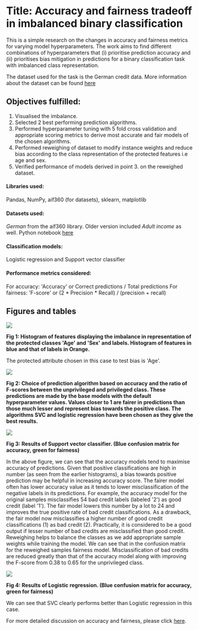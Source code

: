 # Title: Accuracy and fairness tradeoff in imbalanced binary classification
This is a simple research on the changes in accuracy and fairness metrics for varying model hyperparameters. The work aims to find different combinations of hyperparameters that (i) prioritise prediction accuracy and (ii) prioritises bias mitigation in predictions for a binary classification task with imbalanced class representation.

The dataset used for the task is the German credit data. More information about the dataset can be found [here](https://github.com/rud-ninja/ML_hyperparameter_tuning/blob/main/new/german.doc)

## Objectives fulfilled:
1. Visualised the imbalance.
2. Selected 2 best performing prediction algorithms.
3. Performed hyperparameter tuning with 5 fold cross validation and appropriate scoring metrics to derive most accurate and fair models of the chosen algorithms.
4. Performed reweighing of dataset to modify instance weights and reduce bias according to the class representation of the protected features i.e age and sex.
5. Verified performance of models derived in point 3. on the reweighed dataset.


#### Libraries used:
Pandas, NumPy, aif360 (for datasets), sklearn, matplotlib

#### Datasets used:
*German* from the aif360 library.
Older version included *Adult income* as well. Python notebook [here](https://github.com/rud-ninja/ML_hyperparameter_tuning/blob/main/ML_hyperparameter_tuning/ml_hyperparameter_tuning_code.ipynb)

#### Classification models:
Logistic regression and Support vector classifier

#### Performance metrics considered:
For accuracy: 'Accuracy' or Correct predictions / Total predictions
For fairness: 'F-score' or (2 * Precision * Recall) / (precision + recall)



## Figures and tables

![](https://github.com/rud-ninja/ML_hyperparameter_tuning/blob/main/new/hist.png)


**Fig 1: Histogram of features displaying the imbalance in representation of the protected classes 'Age' and 'Sex' and labels. Histogram of features in blue and that of labels in Orange.**

The protected attribute chosen in this case to test bias is 'Age'.




![](https://github.com/rud-ninja/ML_hyperparameter_tuning/blob/main/new/plot.png)


**Fig 2: Choice of prediction algorithm based on accuracy and the ratio of F-scores between the unprivileged and privileged class. These predictions are made by the base models with the default hyperparameter values. Values closer to 1 are fairer in predictions than those much lesser and represent bias towards the positive class. The algorithms SVC and logistic regression have been chosen as they give the best results.**




![](https://github.com/rud-ninja/ML_hyperparameter_tuning/blob/main/new/svc.jpg)


**Fig 3: Results of Support vector classifier. (Blue confusion matrix for accuracy, green for fairness)**

In the above figure, we can see that the accuracy models tend to maximise accuracy of predictions. Given that positive classifications are high in number (as seen from the earlier histograms), a bias towards positive prediction may be helpful in increasing accuracy score. The fairer model often has lower accuracy value as it tends to lower misclassification of the negative labels in its predictions. For example, the accuracy model for the original samples misclassifies 54 bad credit labels (labeled '2') as good credit (label '1'). The fair model lowers this number by a lot to 24 and improves the true positive rate of bad credit classifications. As a drawback, the fair model now misclassifies a higher number of good credit classifications (1) as bad credit (2). Practically, it is considered to be a good output if lesser number of bad credits are misclassified than good credit. Reweighing helps to balance the classes as we add appropriate sample weights while training the model. We can see that in the confusion matrix for the reweighed samples fairness model. Misclassification of bad credits are reduced greatly than that of the accuracy model along with improving the F-score from 0.38 to 0.65 for the unprivileged class.


![](https://github.com/rud-ninja/ML_hyperparameter_tuning/blob/main/new/logreg.jpg)


**Fig 4: Results of Logistic regression.  (Blue confusion matrix for accuracy, green for fairness)**

We can see that SVC clearly performs better than Logistic regression in this case.

For more detailed discussion on accuracy and fairness, please click [here](https://github.com/rud-ninja/ML_hyperparameter_tuning/blob/main/ml_hyperparameter_tuning_report.pdf).

